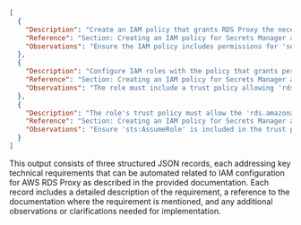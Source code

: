 ```json
[
  {
    "Description": "Create an IAM policy that grants RDS Proxy the necessary permissions to retrieve database credentials from AWS Secrets Manager and decrypt them using AWS KMS.",
    "Reference": "Section: Creating an IAM policy for Secrets Manager access - URL: https://docs.aws.amazon.com/AmazonRDS/latest/UserGuide/rds-proxy-iam-setup.html",
    "Observations": "Ensure the IAM policy includes permissions for 'secretsmanager:GetSecretValue' and 'kms:Decrypt'. Adjust the Region, account ID, and KMS key ID according to your setup."
  },
  {
    "Description": "Configure IAM roles with the policy that grants permissions to access secrets in AWS Secrets Manager for RDS Proxy.",
    "Reference": "Section: Creating an IAM policy for Secrets Manager access - URL: https://docs.aws.amazon.com/AmazonRDS/latest/UserGuide/rds-proxy-iam-setup.html",
    "Observations": "The role must include a trust policy allowing 'rds.amazonaws.com' to assume the role. Use the AWS CLI command 'aws iam create-role' and 'aws iam put-role-policy' to automate this configuration."
  },
  {
    "Description": "The role's trust policy must allow the 'rds.amazonaws.com' service to assume the role.",
    "Reference": "Section: Creating an IAM policy for Secrets Manager access - URL: https://docs.aws.amazon.com/AmazonRDS/latest/UserGuide/rds-proxy-iam-setup.html",
    "Observations": "Ensure 'sts:AssumeRole' is included in the trust policy with 'rds.amazonaws.com' as the trusted entity."
  }
]
```

This output consists of three structured JSON records, each addressing key technical requirements that can be automated related to IAM configuration for AWS RDS Proxy as described in the provided documentation. Each record includes a detailed description of the requirement, a reference to the documentation where the requirement is mentioned, and any additional observations or clarifications needed for implementation.